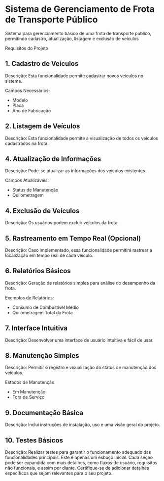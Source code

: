 # Sistema de Gerenciamento de Frota de Transporte Público
Sistema para gerenciamento básico de uma frota de transporte publico, permitindo cadastro, atualização, listagem e exclusão de veículos

Requisitos do Projeto

## 1. Cadastro de Veículos
Descrição: Esta funcionalidade permite cadastrar novos veículos no sistema.

Campos Necessários:

- Modelo
- Placa
- Ano de Fabricação

## 2. Listagem de Veículos
Descrição: Esta funcionalidade permite a visualização de todos os veículos cadastrados na frota.


## 4. Atualização de Informações
Descrição: Pode-se atualizar as informações dos veículos existentes.

Campos Atualizáveis:
- Status de Manutenção
- Quilometragem


## 4. Exclusão de Veículos
Descrição: Os usuários podem excluir veículos da frota.

## 5. Rastreamento em Tempo Real (Opcional)
Descrição: Caso implementado, essa funcionalidade permitirá rastrear a localização em tempo real de cada veículo.

## 6. Relatórios Básicos
Descrição: Geração de relatórios simples para análise do desempenho da frota.

Exemplos de Relatórios:

- Consumo de Combustível Médio
- Quilometragem Total da Frota

## 7. Interface Intuitiva
Descrição: Desenvolver uma interface de usuário intuitiva e fácil de usar.

## 8. Manutenção Simples
Descrição: Permitir o registro e visualização do status de manutenção dos veículos.

Estados de Manutenção:

- Em Manutenção
- Fora de Serviço

## 9. Documentação Básica
Descrição: Inclui instruções de instalação, uso e uma visão geral do projeto.

## 10. Testes Básicos
Descrição: Realizar testes para garantir o funcionamento adequado das funcionalidades principais.
Este é apenas um esboço inicial. Cada seção pode ser expandida com mais detalhes, como fluxos de usuário, requisitos não funcionais, e assim por diante. Certifique-se de adicionar detalhes específicos que sejam relevantes para o seu projeto.






